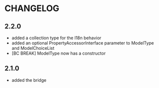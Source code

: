 CHANGELOG
=========

2.2.0
-----

 * added a collection type for the I18n behavior
 * added an optional PropertyAccessorInterface parameter to ModelType and
	 ModelChoiceList
 * [BC BREAK] ModelType now has a constructor

2.1.0
-----

 * added the bridge
